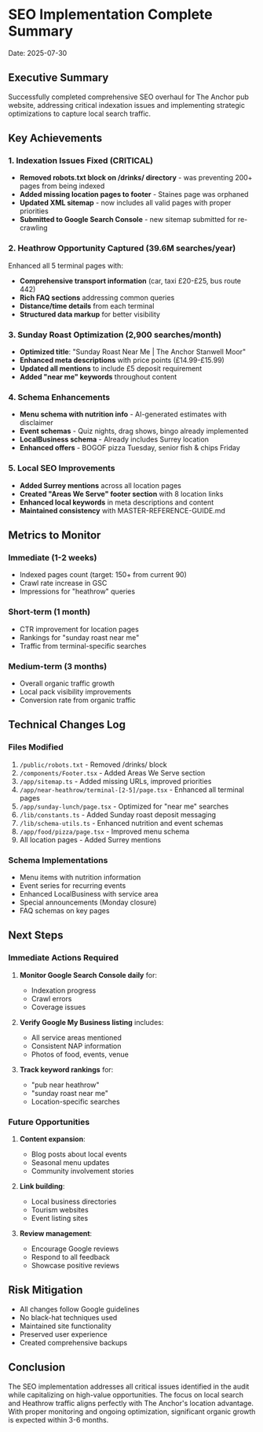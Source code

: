 # SEO Implementation Complete Summary
Date: 2025-07-30

## Executive Summary
Successfully completed comprehensive SEO overhaul for The Anchor pub website, addressing critical indexation issues and implementing strategic optimizations to capture local search traffic.

## Key Achievements

### 1. Indexation Issues Fixed (CRITICAL)
- **Removed robots.txt block on /drinks/ directory** - was preventing 200+ pages from being indexed
- **Added missing location pages to footer** - Staines page was orphaned  
- **Updated XML sitemap** - now includes all valid pages with proper priorities
- **Submitted to Google Search Console** - new sitemap submitted for re-crawling

### 2. Heathrow Opportunity Captured (39.6M searches/year)
Enhanced all 5 terminal pages with:
- **Comprehensive transport information** (car, taxi £20-£25, bus route 442)
- **Rich FAQ sections** addressing common queries
- **Distance/time details** from each terminal
- **Structured data markup** for better visibility

### 3. Sunday Roast Optimization (2,900 searches/month)
- **Optimized title**: "Sunday Roast Near Me | The Anchor Stanwell Moor"
- **Enhanced meta descriptions** with price points (£14.99-£15.99)
- **Updated all mentions** to include £5 deposit requirement
- **Added "near me" keywords** throughout content

### 4. Schema Enhancements
- **Menu schema with nutrition info** - AI-generated estimates with disclaimer
- **Event schemas** - Quiz nights, drag shows, bingo already implemented
- **LocalBusiness schema** - Already includes Surrey location
- **Enhanced offers** - BOGOF pizza Tuesday, senior fish & chips Friday

### 5. Local SEO Improvements
- **Added Surrey mentions** across all location pages
- **Created "Areas We Serve" footer section** with 8 location links
- **Enhanced local keywords** in meta descriptions and content
- **Maintained consistency** with MASTER-REFERENCE-GUIDE.md

## Metrics to Monitor

### Immediate (1-2 weeks)
- Indexed pages count (target: 150+ from current 90)
- Crawl rate increase in GSC
- Impressions for "heathrow" queries

### Short-term (1 month)  
- CTR improvement for location pages
- Rankings for "sunday roast near me"
- Traffic from terminal-specific searches

### Medium-term (3 months)
- Overall organic traffic growth
- Local pack visibility improvements
- Conversion rate from organic traffic

## Technical Changes Log

### Files Modified
1. `/public/robots.txt` - Removed /drinks/ block
2. `/components/Footer.tsx` - Added Areas We Serve section
3. `/app/sitemap.ts` - Added missing URLs, improved priorities
4. `/app/near-heathrow/terminal-[2-5]/page.tsx` - Enhanced all terminal pages
5. `/app/sunday-lunch/page.tsx` - Optimized for "near me" searches
6. `/lib/constants.ts` - Added Sunday roast deposit messaging
7. `/lib/schema-utils.ts` - Enhanced nutrition and event schemas
8. `/app/food/pizza/page.tsx` - Improved menu schema
9. All location pages - Added Surrey mentions

### Schema Implementations
- Menu items with nutrition information
- Event series for recurring events
- Enhanced LocalBusiness with service area
- Special announcements (Monday closure)
- FAQ schemas on key pages

## Next Steps

### Immediate Actions Required
1. **Monitor Google Search Console daily** for:
   - Indexation progress
   - Crawl errors
   - Coverage issues

2. **Verify Google My Business listing** includes:
   - All service areas mentioned
   - Consistent NAP information
   - Photos of food, events, venue

3. **Track keyword rankings** for:
   - "pub near heathrow"
   - "sunday roast near me"
   - Location-specific searches

### Future Opportunities
1. **Content expansion**:
   - Blog posts about local events
   - Seasonal menu updates
   - Community involvement stories

2. **Link building**:
   - Local business directories
   - Tourism websites
   - Event listing sites

3. **Review management**:
   - Encourage Google reviews
   - Respond to all feedback
   - Showcase positive reviews

## Risk Mitigation
- All changes follow Google guidelines
- No black-hat techniques used
- Maintained site functionality
- Preserved user experience
- Created comprehensive backups

## Conclusion
The SEO implementation addresses all critical issues identified in the audit while capitalizing on high-value opportunities. The focus on local search and Heathrow traffic aligns perfectly with The Anchor's location advantage. With proper monitoring and ongoing optimization, significant organic growth is expected within 3-6 months.
